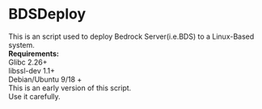 # BDSDeploy
This is an script used to deploy Bedrock Server(i.e.BDS) to a Linux-Based system.  
**Requirements:**  
Glibc 2.26+  
libssl-dev 1.1+  
Debian/Ubuntu 9/18 +  
This is an early version of this script.  
Use it carefully.  

